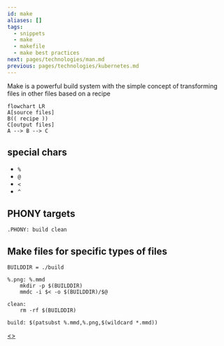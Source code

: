 ```yaml
---
id: make
aliases: []
tags:
  - snippets
  - make
  - makefile
  - make best practices
next: pages/technologies/man.md
previous: pages/technologies/kubernetes.md
---
```


Make is a powerful build system with the simple concept of transforming files in other files based on a recipe

```mermaid
flowchart LR
A[source files]
B(( recipe ))
C[output files]
A --> B --> C
```

## special chars

- `%`
- `@`
- `<`
- `^`

## PHONY targets

```make
.PHONY: build clean
```

## Make files for specific types of files

```make
BUILDDIR = ./build

%.png: %.mmd
	mkdir -p $(BUILDDIR)
	mmdc -i $< -o $(BUILDDIR)/$@

clean:
	rm -rf $(BUILDDIR)

build: $(patsubst %.mmd,%.png,$(wildcard *.mmd))
```
[<](pages/technologies/kubernetes.md)[>](pages/technologies/man.md)
